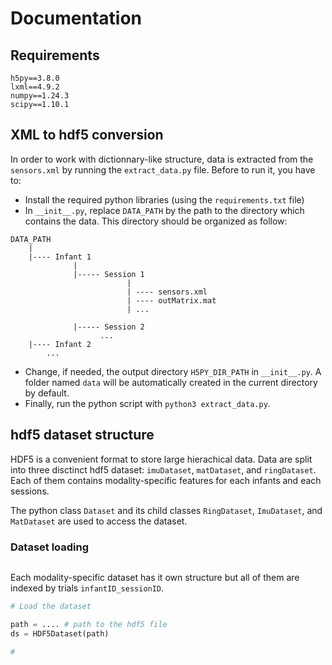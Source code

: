 # Documentation

## Requirements

```
h5py==3.8.0
lxml==4.9.2
numpy==1.24.3
scipy==1.10.1
```


## XML to hdf5 conversion
In order to work with dictionnary-like structure, data is extracted from the `sensors.xml` by running the `extract_data.py` file. Before to run it, you have to:

- Install the required python libraries (using the `requirements.txt` file)
- In `__init__.py`, replace `DATA_PATH` by the path to the directory which contains the data. This directory should be organized as follow:
```
DATA_PATH
    |
    |---- Infant 1
              |
              |----- Session 1
                          |
                          | ---- sensors.xml
                          | ---- outMatrix.mat
                          | ...
               
              |----- Session 2
                    ...
    |---- Infant 2
        ...                     

```
- Change, if needed, the output directory `H5PY_DIR_PATH` in `__init__.py`. A folder named `data` will be automatically created in the current directory by default.
- Finally, run the python script with `python3 extract_data.py`.



## hdf5 dataset structure
HDF5 is a convenient format to store large hierachical data. Data are split into three disctinct hdf5 dataset: `imuDataset`, `matDataset`, and `ringDataset`. Each of them contains modality-specific features for each infants and each sessions.

The python class `Dataset` and its child classes `RingDataset`, `ImuDataset`, and `MatDataset` are used to access the dataset. 


### Dataset loading

```python


```

Each modality-specific dataset has it own structure but all of them are indexed by trials  `infantID_sessionID`.



```python
# Load the dataset 

path = .... # path to the hdf5 file 
ds = HDF5Dataset(path)

#

```